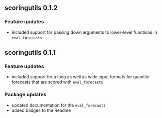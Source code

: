 ## scoringutils 0.1.2
### Feature updates
- included support for passing down arguments to lower-level functions in 
`eval_forecasts`

## scoringutils 0.1.1

### Feature updates
- included support for a long as well as wide input formats for 
quantile forecasts that are scored with `eval_forecasts`

### Package updates
- updated documentation for the `eval_forecasts`
- added badges to the Readme

